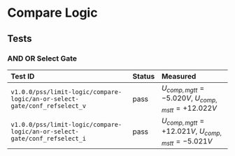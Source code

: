 # Compare Logic

## Tests

### AND OR Select Gate

| Test ID | Status | Measured |
| :------ | ------ | :------- |
| `v1.0.0/pss/limit-logic/compare-logic/an-or-select-gate/conf_refselect_v` | pass | $U_{comp,mgtt} = -5.020 V$, $U_{comp,mstt} = +12.022 V$ |
| `v1.0.0/pss/limit-logic/compare-logic/an-or-select-gate/conf_refselect_i` | pass | $U_{comp,mgtt} = +12.021 V$, $U_{comp,mstt} = -5.021  V$ |
